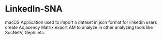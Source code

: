 # LinkedIn-SNA
 macOS Application used to import a dataset in json format for linkedin users
 create Adjacency Matrix
 export AM to analyze in other analyzing tools like SocNetV, Gephi etc.

